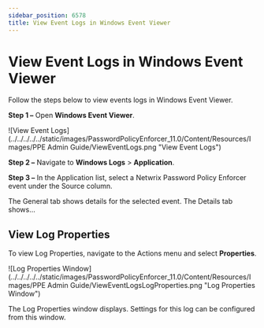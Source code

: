 ```yaml
---
sidebar_position: 6578
title: View Event Logs in Windows Event Viewer
---
```


# View Event Logs in Windows Event Viewer

Follow the steps below to view events logs in Windows Event Viewer.

**Step 1 –** Open **Windows Event Viewer**.

![View Event Logs](../../../../../static/images/PasswordPolicyEnforcer_11.0/Content/Resources/Images/PPE Admin Guide/ViewEventLogs.png "View Event Logs")

**Step 2 –** Navigate to **Windows Logs** > **Application**.

**Step 3 –** In the Application list, select a Netwrix Password Policy Enforcer event under the Source column.

The General tab shows details for the selected event. The Details tab shows...

## View Log Properties

To view Log Properties, navigate to the Actions menu and select **Properties**.

![Log Properties Window](../../../../../static/images/PasswordPolicyEnforcer_11.0/Content/Resources/Images/PPE Admin Guide/ViewEventLogsLogProperties.png "Log Properties Window")

The Log Properties window displays. Settings for this log can be configured from this window.